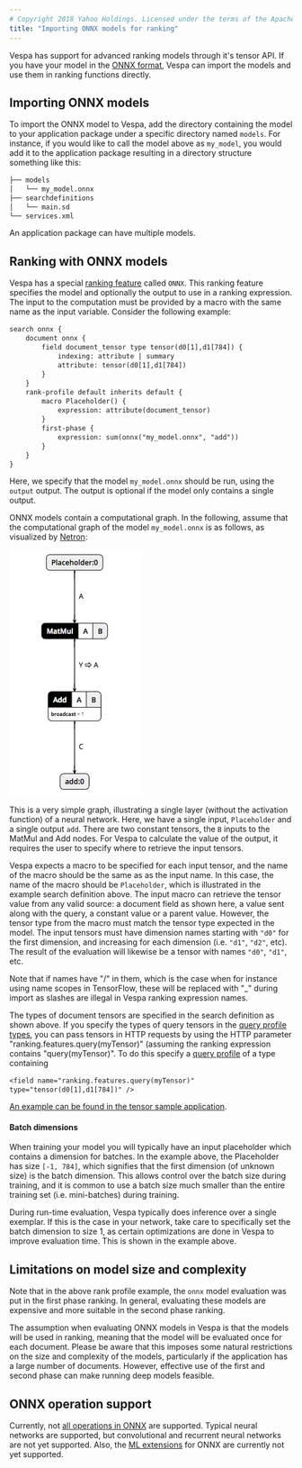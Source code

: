 ```yaml
---
# Copyright 2018 Yahoo Holdings. Licensed under the terms of the Apache 2.0 license. See LICENSE in the project root.
title: "Importing ONNX models for ranking"
---
```


Vespa has support for advanced ranking models through it's tensor API. If you
have your model in the [ONNX format](https://onnx.ai/), Vespa can import the
models and use them in ranking functions directly.

## Importing ONNX models

To import the ONNX model to Vespa, add the directory containing the
model to your application package under a specific directory named `models`.
For instance, if you would like to call the model above as `my_model`, you
would add it to the application package resulting in a directory structure
something like this:

```
├── models
│   └── my_model.onnx
├── searchdefinitions
│   └── main.sd
└── services.xml
```

An application package can have multiple models.

## Ranking with ONNX models

Vespa has a special [ranking
feature](http://docs.vespa.ai/documentation/reference/rank-features.html)
called `ONNX`. This ranking feature specifies the model and optionally the
output to use in a ranking expression. The input to the computation must be
provided by a macro with the same name as the input variable. Consider the
following example:

```
search onnx {
    document onnx {
        field document_tensor type tensor(d0[1],d1[784]) {
            indexing: attribute | summary
            attribute: tensor(d0[1],d1[784])
        }
    }
    rank-profile default inherits default {
        macro Placeholder() {
            expression: attribute(document_tensor)
        }
        first-phase {
            expression: sum(onnx("my_model.onnx", "add"))
        }
    }
}
```

Here, we specify that the model `my_model.onnx` should be run, using the
`output` output. The output is optional if the model only contains a single
output.

ONNX models contain a computational graph. In the following, assume that
the computational graph of the model `my_model.onnx` is as follows, as
visualized by [Netron](https://github.com/lutzroeder/Netron):

![ONNX model](img/onnx_model.png)

This is a very simple graph, illustrating a single layer (without the
activation function) of a neural network. Here, we have a single input,
`Placeholder` and a single output `add`. There are two constant tensors,
the `B` inputs to the MatMul and Add nodes. For Vespa to calculate the
value of the output, it requires the user to specify where to retrieve
the input tensors.

Vespa expects a macro to be specified for each input tensor, and the name of
the macro should be the same as as the input name. In this case, the name of
the macro should be `Placeholder`, which is illustrated in the example search
definition above. The input macro can retrieve the tensor value from any valid
source: a document field as shown here, a value sent along with the query, a
constant value or a parent value. However, the tensor type from the macro must
match the tensor type expected in the model.  The input tensors must have
dimension names starting with `"d0"` for the first dimension, and increasing
for each dimension (i.e. `"d1"`, `"d2"`, etc). The result of the evaluation
will likewise be a tensor with names `"d0"`, `"d1"`, etc.

Note that if names have "/" in them, which is the case when for instance using
name scopes in TensorFlow, these will be replaced with "\_" during import as
slashes are illegal in Vespa ranking expression names.

The types of document tensors are specified in the search definition as shown above.
If you specify the types of query tensors in the
[query profile types](query-profiles.html#query-profile-types),
you can pass tensors in HTTP requests by using the HTTP parameter
"ranking.features.query(myTensor)" (assuming the ranking expression contains
"query(myTensor)". To do this specify a
[query profile](query-profiles.html) of a type containing

    <field name="ranking.features.query(myTensor)" type="tensor(d0[1],d1[784])" />

[An example can be found in the tensor sample application](https://github.com/vespa-engine/sample-apps/tree/master/basic-search-tensor).

#### Batch dimensions

When training your model you will typically have an input placeholder which
contains a dimension for batches. In the example above, the Placeholder
has size `[-1, 784]`, which signifies that the first dimension (of unknown
size) is the batch dimension. This allows control over the batch size during
training, and it is common to use a batch size much smaller than the entire
training set (i.e. mini-batches) during training.

During run-time evaluation, Vespa typically does inference over a single
exemplar. If this is the case in your network, take care to specifically
set the batch dimension to size 1, as certain optimizations are done
in Vespa to improve evaluation time. This is shown in the example above.


## Limitations on model size and complexity

Note that in the above rank profile example, the `onnx` model evaluation
was put in the first phase ranking. In general, evaluating these models are
expensive and more suitable in the second phase ranking.

The assumption when evaluating ONNX models in Vespa is that the models will be
used in ranking, meaning that the model will be evaluated once for each
document. Please be aware that this imposes some natural restrictions on the
size and complexity of the models, particularly if the application has a large
number of documents. However, effective use of the first and second phase can
make running deep models feasible.

## ONNX operation support

Currently, not [all operations in
ONNX](https://github.com/onnx/onnx/blob/master/docs/Operators.md) are
supported. Typical neural networks are supported, but convolutional and
recurrent neural networks are not yet supported. Also, the [ML
extensions](https://github.com/onnx/onnx/blob/master/docs/Operators-ml.md) for
ONNX are currently not yet supported.


